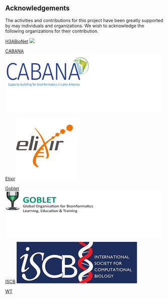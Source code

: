 ## Acknowledgements

The activities and contributions for this project have been greatly supported by may individuals and organizations. 
We wish to acknowledge the following organizations for their contribution.

[H3ABioNet](https://www.h3abionet.org/)
![](images/3abionet.png)

[CABANA](https://cabana.online/)
![](images/cabana4_1.png)

[Elixir](https://elixir-europe.org/)
![](images/elixir.png)

[Goblet](https://www.mygoblet.org/)
![](images/goblet.png)

[ISCB](https://www.iscb.org/)
![](images/iscb.jpeg)

[WT](https://www.iscb.org/)
